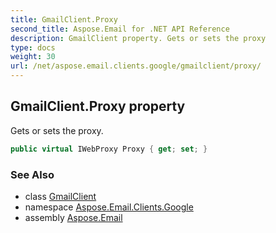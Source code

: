 ```yaml
---
title: GmailClient.Proxy
second_title: Aspose.Email for .NET API Reference
description: GmailClient property. Gets or sets the proxy
type: docs
weight: 30
url: /net/aspose.email.clients.google/gmailclient/proxy/
---
```

## GmailClient.Proxy property

Gets or sets the proxy.

```csharp
public virtual IWebProxy Proxy { get; set; }
```

### See Also

* class [GmailClient](../)
* namespace [Aspose.Email.Clients.Google](../../gmailclient/)
* assembly [Aspose.Email](../../../)


